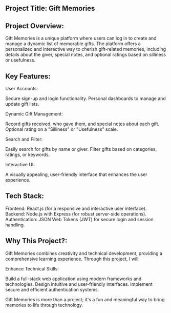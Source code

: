 ## Project Title: Gift Memories

## Project Overview:

Gift Memories is a unique platform where users can log in to create and manage a dynamic list of memorable gifts. The platform offers a personalized and interactive way to cherish gift-related memories, including details about the giver, special notes, and optional ratings based on silliness or usefulness.

## Key Features:

User Accounts:

Secure sign-up and login functionality.
Personal dashboards to manage and update gift lists.

Dynamic Gift Management:

Record gifts received, who gave them, and special notes about each gift.
Optional rating on a "Silliness" or "Usefulness" scale.

Search and Filter:

Easily search for gifts by name or giver.
Filter gifts based on categories, ratings, or keywords.

Interactive UI:

A visually appealing, user-friendly interface that enhances the user experience.

## Tech Stack:

Frontend: React.js (for a responsive and interactive user interface).
Backend: Node.js with Express (for robust server-side operations).
Authentication: JSON Web Tokens (JWT) for secure login and session handling.

## Why This Project?:

Gift Memories combines creativity and technical development, providing a comprehensive learning experience. Through this project, I will:

Enhance Technical Skills:

Build a full-stack web application using modern frameworks and technologies.
Design intuitive and user-friendly interfaces.
Implement secure and efficient authentication systems.

Gift Memories is more than a project; it's a fun and meaningful way to bring memories to life through technology.


